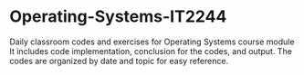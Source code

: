 # Operating-Systems-IT2244
Daily classroom codes and exercises for Operating Systems course module It includes code implementation, conclusion for the codes, and output. The codes are organized by date and topic for easy reference.
